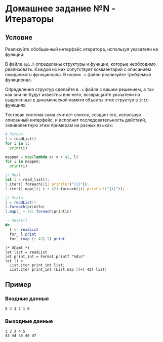 # Домашнее задание №N - Итераторы

## Условие

Реализуйте обобщенный интерфейс итератора, используя указатели на функции.

В файле `api.h` определены структуры и функции, которые необходимо реализовать. Каждой из них сопутствует комментарий с описанием ожидаемого функционала. В новом `.c` файле реализуйте требуемый функционал.

Определения структур сделайте в `.c` файле с вашим решением, а так как они не будут известны вне него, возвращайте указатели на выделенные в динамической памяти объекты этих структур в `init`-функциях.

Тестовая система сама считает список, создаст его, используя описанный интерфейс, и исполнит последовательность действий, эквивалентную этим примерам на разных языках:

```python
# Python
l = readList()
for i in l:
  print(i)

mapped = map(lambda x: x + 42, l)
for i in mapped:
  print(i)
```

```rust
// Rust
let l = read_list();
l.iter().foreach(|i| println!("{i}"));
l.iter().map(|i| i + 42).foreach(|i| println!("{i}"));
```

```scala
// Scala
l = readList()
l.foreach(println)
l.map(_ + 42).foreach(println)
```

```haskell
-- Haskell
do
  l <- readList
  for_ l print
  for_ (map (+ 42) l) print
```

```
(* OCaml *)
let list = readList
let print_int = Format.printf "%d\n"
let () =
  List.iter print_int list;
  List.iter print_int (List.map ((+) 42) list)
```

## Пример

### Входные данные

```
5 4 3 2 1 0
```

### Выходные данные

```
1 2 3 4 5
43 44 45 46 47
```
